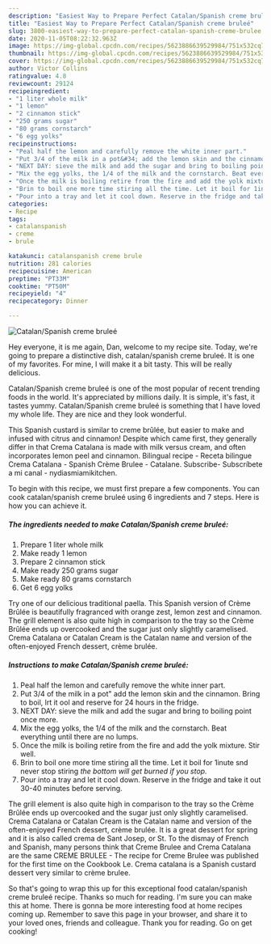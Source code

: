 ```yaml
---
description: "Easiest Way to Prepare Perfect Catalan/Spanish creme bruleé"
title: "Easiest Way to Prepare Perfect Catalan/Spanish creme bruleé"
slug: 3800-easiest-way-to-prepare-perfect-catalan-spanish-creme-brulee
date: 2020-11-05T08:22:32.963Z
image: https://img-global.cpcdn.com/recipes/5623886639529984/751x532cq70/catalanspanish-creme-brulee-recipe-main-photo.jpg
thumbnail: https://img-global.cpcdn.com/recipes/5623886639529984/751x532cq70/catalanspanish-creme-brulee-recipe-main-photo.jpg
cover: https://img-global.cpcdn.com/recipes/5623886639529984/751x532cq70/catalanspanish-creme-brulee-recipe-main-photo.jpg
author: Victor Collins
ratingvalue: 4.8
reviewcount: 29124
recipeingredient:
- "1 liter whole milk"
- "1 lemon"
- "2 cinnamon stick"
- "250 grams sugar"
- "80 grams cornstarch"
- "6 egg yolks"
recipeinstructions:
- "Peal half the lemon and carefully remove the white inner part."
- "Put 3/4 of the milk in a pot&#34; add the lemon skin and the cinnamon. Bring to boil, lrt it ool and reserve for 24 hours in the fridge."
- "NEXT DAY: sieve the milk and add the sugar and bring to boiling point once more."
- "Mix the egg yolks, the 1/4 of the milk and the cornstarch. Beat everything until there are no lumps."
- "Once the milk is boiling retire from the fire and add the yolk mixture. Stir well."
- "Brin to boil one more time stiring all the time. Let it boil for 1inute snd never stop stiring *the bottom will get burned if you stop.*"
- "Pour into a tray and let it cool down. Reserve in the fridge and take it out 30-40 minutes before serving."
categories:
- Recipe
tags:
- catalanspanish
- creme
- brule

katakunci: catalanspanish creme brule 
nutrition: 281 calories
recipecuisine: American
preptime: "PT33M"
cooktime: "PT50M"
recipeyield: "4"
recipecategory: Dinner

---
```



![Catalan/Spanish creme bruleé](https://img-global.cpcdn.com/recipes/5623886639529984/751x532cq70/catalanspanish-creme-brulee-recipe-main-photo.jpg)

Hey everyone, it is me again, Dan, welcome to my recipe site. Today, we're going to prepare a distinctive dish, catalan/spanish creme bruleé. It is one of my favorites. For mine, I will make it a bit tasty. This will be really delicious.

Catalan/Spanish creme bruleé is one of the most popular of recent trending foods in the world. It's appreciated by millions daily. It is simple, it's fast, it tastes yummy. Catalan/Spanish creme bruleé is something that I have loved my whole life. They are nice and they look wonderful.

This Spanish custard is similar to creme brûlée, but easier to make and infused with citrus and cinnamon! Despite which came first, they generally differ in that Crema Catalana is made with milk versus cream, and often incorporates lemon peel and cinnamon. Bilingual recipe - Receta bilingue Crema Catalana - Spanish Crème Brulee - Catalane. Subscribe- Subscríbete a mi canal - nydiasmiamikitchen.


To begin with this recipe, we must first prepare a few components. You can cook catalan/spanish creme bruleé using 6 ingredients and 7 steps. Here is how you can achieve it.

<!--inarticleads1-->

##### The ingredients needed to make Catalan/Spanish creme bruleé:

1. Prepare 1 liter whole milk
1. Make ready 1 lemon
1. Prepare 2 cinnamon stick
1. Make ready 250 grams sugar
1. Make ready 80 grams cornstarch
1. Get 6 egg yolks


Try one of our delicious traditional paella. This Spanish version of Crème Brûlée is beautifully fragranced with orange zest, lemon zest and cinnamon. The grill element is also quite high in comparison to the tray so the Crème Brûlée ends up overcooked and the sugar just only slightly caramelised. Crema Catalana or Catalan Cream is the Catalan name and version of the often-enjoyed French dessert, crème brulée. 

<!--inarticleads2-->

##### Instructions to make Catalan/Spanish creme bruleé:

1. Peal half the lemon and carefully remove the white inner part.
1. Put 3/4 of the milk in a pot&#34; add the lemon skin and the cinnamon. Bring to boil, lrt it ool and reserve for 24 hours in the fridge.
1. NEXT DAY: sieve the milk and add the sugar and bring to boiling point once more.
1. Mix the egg yolks, the 1/4 of the milk and the cornstarch. Beat everything until there are no lumps.
1. Once the milk is boiling retire from the fire and add the yolk mixture. Stir well.
1. Brin to boil one more time stiring all the time. Let it boil for 1inute snd never stop stiring *the bottom will get burned if you stop.*
1. Pour into a tray and let it cool down. Reserve in the fridge and take it out 30-40 minutes before serving.


The grill element is also quite high in comparison to the tray so the Crème Brûlée ends up overcooked and the sugar just only slightly caramelised. Crema Catalana or Catalan Cream is the Catalan name and version of the often-enjoyed French dessert, crème brulée. It is a great dessert for spring and it is also called crema de Sant Josep, or St. To the dismay of French and Spanish, many persons think that Creme Brulee and Crema Catalana are the same CREME BRULEE - The recipe for Creme Brulee was published for the first time on the Cookbook Le. Crema catalana is a Spanish custard dessert very similar to crème brulee. 

So that's going to wrap this up for this exceptional food catalan/spanish creme bruleé recipe. Thanks so much for reading. I'm sure you can make this at home. There is gonna be more interesting food at home recipes coming up. Remember to save this page in your browser, and share it to your loved ones, friends and colleague. Thank you for reading. Go on get cooking!
